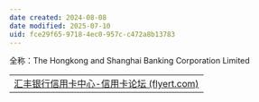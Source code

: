 ```yaml
---
date created: 2024-08-08
date modified: 2025-07-10
uid: fce29f65-9718-4ec0-957c-c472a8b13783
---
```


全称：The Hongkong and Shanghai Banking Corporation Limited

|                                                                                                                                                       |
| ----------------------------------------------------------------------------------------------------------------------------------------------------- |
| [汇丰银行信用卡中心-信用卡论坛 (flyert.com)](https://www.flyert.com/forum.php?mod=forumdisplay&fid=388 "https://www.flyert.com/forum.php?mod=forumdisplay&fid=388") |
